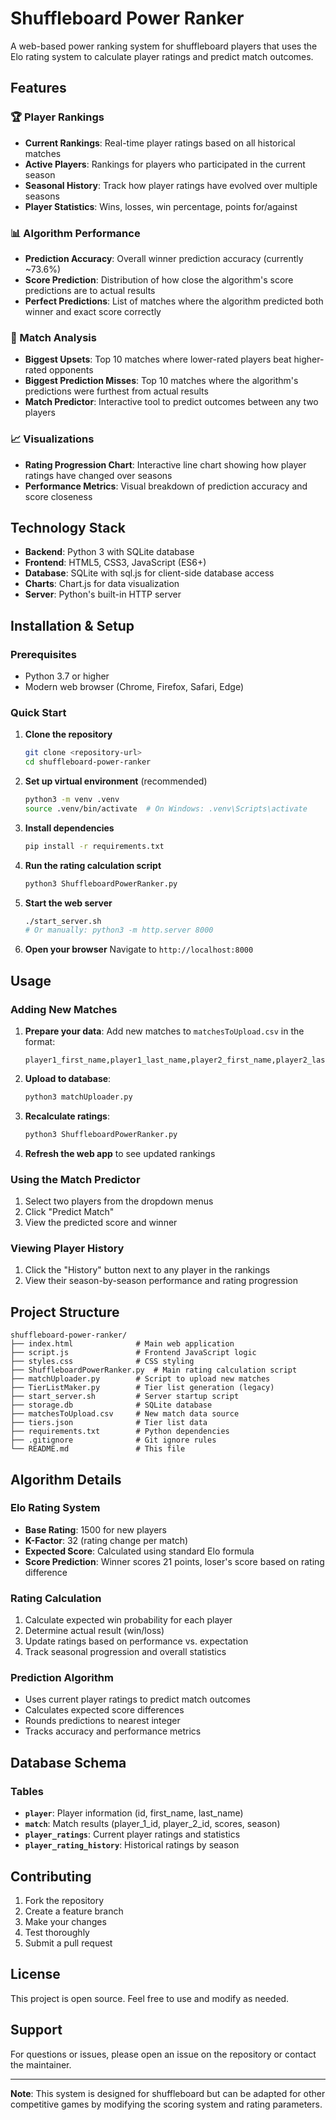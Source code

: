# Shuffleboard Power Ranker

A web-based power ranking system for shuffleboard players that uses the Elo rating system to calculate player ratings and predict match outcomes.

## Features

### 🏆 Player Rankings
- **Current Rankings**: Real-time player ratings based on all historical matches
- **Active Players**: Rankings for players who participated in the current season
- **Seasonal History**: Track how player ratings have evolved over multiple seasons
- **Player Statistics**: Wins, losses, win percentage, points for/against

### 📊 Algorithm Performance
- **Prediction Accuracy**: Overall winner prediction accuracy (currently ~73.6%)
- **Score Prediction**: Distribution of how close the algorithm's score predictions are to actual results
- **Perfect Predictions**: List of matches where the algorithm predicted both winner and exact score correctly

### 🎯 Match Analysis
- **Biggest Upsets**: Top 10 matches where lower-rated players beat higher-rated opponents
- **Biggest Prediction Misses**: Top 10 matches where the algorithm's predictions were furthest from actual results
- **Match Predictor**: Interactive tool to predict outcomes between any two players

### 📈 Visualizations
- **Rating Progression Chart**: Interactive line chart showing how player ratings have changed over seasons
- **Performance Metrics**: Visual breakdown of prediction accuracy and score closeness

## Technology Stack

- **Backend**: Python 3 with SQLite database
- **Frontend**: HTML5, CSS3, JavaScript (ES6+)
- **Database**: SQLite with sql.js for client-side database access
- **Charts**: Chart.js for data visualization
- **Server**: Python's built-in HTTP server

## Installation & Setup

### Prerequisites
- Python 3.7 or higher
- Modern web browser (Chrome, Firefox, Safari, Edge)

### Quick Start

1. **Clone the repository**
   ```bash
   git clone <repository-url>
   cd shuffleboard-power-ranker
   ```

2. **Set up virtual environment** (recommended)
   ```bash
   python3 -m venv .venv
   source .venv/bin/activate  # On Windows: .venv\Scripts\activate
   ```

3. **Install dependencies**
   ```bash
   pip install -r requirements.txt
   ```

4. **Run the rating calculation script**
   ```bash
   python3 ShuffleboardPowerRanker.py
   ```

5. **Start the web server**
   ```bash
   ./start_server.sh
   # Or manually: python3 -m http.server 8000
   ```

6. **Open your browser**
   Navigate to `http://localhost:8000`

## Usage

### Adding New Matches

1. **Prepare your data**: Add new matches to `matchesToUpload.csv` in the format:
   ```
   player1_first_name,player1_last_name,player2_first_name,player2_last_name,player1_score,player2_score,season
   ```

2. **Upload to database**:
   ```bash
   python3 matchUploader.py
   ```

3. **Recalculate ratings**:
   ```bash
   python3 ShuffleboardPowerRanker.py
   ```

4. **Refresh the web app** to see updated rankings

### Using the Match Predictor

1. Select two players from the dropdown menus
2. Click "Predict Match"
3. View the predicted score and winner

### Viewing Player History

1. Click the "History" button next to any player in the rankings
2. View their season-by-season performance and rating progression

## Project Structure

```
shuffleboard-power-ranker/
├── index.html              # Main web application
├── script.js               # Frontend JavaScript logic
├── styles.css              # CSS styling
├── ShuffleboardPowerRanker.py  # Main rating calculation script
├── matchUploader.py        # Script to upload new matches
├── TierListMaker.py        # Tier list generation (legacy)
├── start_server.sh         # Server startup script
├── storage.db              # SQLite database
├── matchesToUpload.csv     # New match data source
├── tiers.json              # Tier list data
├── requirements.txt        # Python dependencies
├── .gitignore              # Git ignore rules
└── README.md               # This file
```

## Algorithm Details

### Elo Rating System
- **Base Rating**: 1500 for new players
- **K-Factor**: 32 (rating change per match)
- **Expected Score**: Calculated using standard Elo formula
- **Score Prediction**: Winner scores 21 points, loser's score based on rating difference

### Rating Calculation
1. Calculate expected win probability for each player
2. Determine actual result (win/loss)
3. Update ratings based on performance vs. expectation
4. Track seasonal progression and overall statistics

### Prediction Algorithm
- Uses current player ratings to predict match outcomes
- Calculates expected score differences
- Rounds predictions to nearest integer
- Tracks accuracy and performance metrics

## Database Schema

### Tables
- **`player`**: Player information (id, first_name, last_name)
- **`match`**: Match results (player_1_id, player_2_id, scores, season)
- **`player_ratings`**: Current player ratings and statistics
- **`player_rating_history`**: Historical ratings by season

## Contributing

1. Fork the repository
2. Create a feature branch
3. Make your changes
4. Test thoroughly
5. Submit a pull request

## License

This project is open source. Feel free to use and modify as needed.

## Support

For questions or issues, please open an issue on the repository or contact the maintainer.

---

**Note**: This system is designed for shuffleboard but can be adapted for other competitive games by modifying the scoring system and rating parameters. 